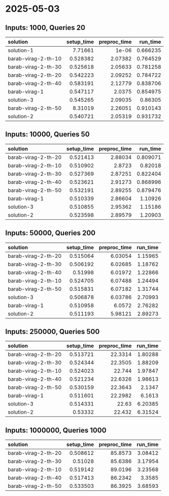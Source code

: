 # 2025-05-03

## Inputs: 1000, Queries 20

| solution            |   setup_time |   preproc_time |   run_time |
|:--------------------|-------------:|---------------:|-----------:|
| solution-1          |     7.71661  |        1e-06   |   0.666235 |
| barab-virag-2-th-10 |     0.528382 |        2.07382 |   0.764529 |
| barab-virag-2-th-30 |     0.525618 |        2.05633 |   0.781258 |
| barab-virag-2-th-20 |     0.542223 |        2.09252 |   0.784722 |
| barab-virag-2-th-40 |     0.583191 |        2.12779 |   0.838706 |
| barab-virag-1       |     0.547117 |        2.0375  |   0.854975 |
| solution-3          |     0.545265 |        2.09035 |   0.86305  |
| barab-virag-2-th-50 |     8.31019  |        2.26051 |   0.910143 |
| solution-2          |     0.540721 |        2.05319 |   0.931732 |

## Inputs: 10000, Queries 50

| solution            |   setup_time |   preproc_time |   run_time |
|:--------------------|-------------:|---------------:|-----------:|
| barab-virag-2-th-20 |     0.521413 |        2.88034 |   0.809071 |
| barab-virag-2-th-10 |     0.510902 |        2.8723  |   0.82018  |
| barab-virag-2-th-30 |     0.527369 |        2.87251 |   0.822404 |
| barab-virag-2-th-40 |     0.523621 |        2.91273 |   0.868996 |
| barab-virag-2-th-50 |     0.532191 |        2.89255 |   0.879476 |
| barab-virag-1       |     0.510339 |        2.86604 |   1.10926  |
| solution-3          |     0.510855 |        2.95362 |   1.15186  |
| solution-2          |     0.523598 |        2.89579 |   1.20903  |

## Inputs: 50000, Queries 200

| solution            |   setup_time |   preproc_time |   run_time |
|:--------------------|-------------:|---------------:|-----------:|
| barab-virag-2-th-20 |     0.515064 |        6.03054 |    1.15965 |
| barab-virag-2-th-30 |     0.506192 |        6.02685 |    1.18762 |
| barab-virag-2-th-40 |     0.51998  |        6.01972 |    1.22866 |
| barab-virag-2-th-10 |     0.524705 |        6.07488 |    1.24494 |
| barab-virag-2-th-50 |     0.515831 |        6.07182 |    1.31744 |
| solution-3          |     0.506878 |        6.03786 |    2.70993 |
| barab-virag-1       |     0.510958 |        6.0572  |    2.76282 |
| solution-2          |     0.511193 |        5.98121 |    2.89273 |

## Inputs: 250000, Queries 500

| solution            |   setup_time |   preproc_time |   run_time |
|:--------------------|-------------:|---------------:|-----------:|
| barab-virag-2-th-20 |     0.513721 |        22.3314 |    1.80288 |
| barab-virag-2-th-30 |     0.524344 |        22.3505 |    1.88209 |
| barab-virag-2-th-10 |     0.524023 |        22.744  |    1.97847 |
| barab-virag-2-th-40 |     0.521234 |        22.6326 |    1.98613 |
| barab-virag-2-th-50 |     0.530159 |        22.3643 |    2.1347  |
| barab-virag-1       |     0.511601 |        22.2982 |    6.1613  |
| solution-3          |     0.514331 |        22.63   |    6.20385 |
| solution-2          |     0.53332  |        22.432  |    6.31524 |

## Inputs: 1000000, Queries 1000

| solution            |   setup_time |   preproc_time |   run_time |
|:--------------------|-------------:|---------------:|-----------:|
| barab-virag-2-th-20 |     0.508612 |        85.8573 |    3.08412 |
| barab-virag-2-th-30 |     0.51028  |        85.6386 |    3.17954 |
| barab-virag-2-th-10 |     0.519142 |        89.0196 |    3.23568 |
| barab-virag-2-th-40 |     0.517413 |        86.2342 |    3.3585  |
| barab-virag-2-th-50 |     0.533503 |        86.3925 |    3.68593 |